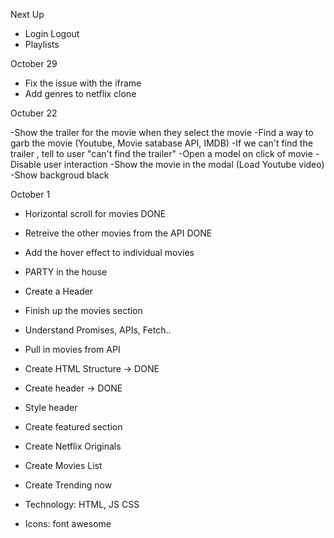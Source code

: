 
Next Up
- Login Logout
- Playlists

October 29

- Fix the issue with the iframe
- Add genres to netflix clone



Octuber 22

-Show the trailer for the movie when they select the movie
-Find a way to garb the movie (Youtube, Movie satabase API, IMDB)
-If we can't find the trailer , tell to user "can't find the trailer"
-Open a model on click of movie
-Disable user interaction 
-Show the movie in the modal (Load Youtube video)
-Show backgroud black




October 1

- Horizontal scroll for movies DONE
- Retreive the other movies from the API DONE
- Add the hover effect to individual movies 
- PARTY in the house



- Create a Header
- Finish up the movies section
- Understand Promises, APIs, Fetch..
- Pull in movies from API







- Create HTML Structure -> DONE
- Create header -> DONE
- Style header
- Create featured section
- Create Netflix Originals
- Create Movies List
- Create Trending now
- Technology: HTML, JS CSS
- Icons: font awesome